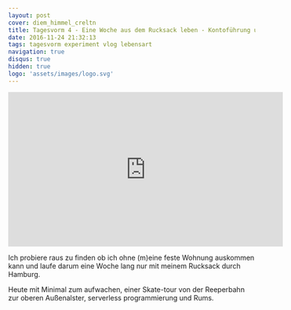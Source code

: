 ```yaml
---
layout: post
cover: diem_himmel_creltn
title: Tagesvorm 4 - Eine Woche aus dem Rucksack leben - Kontoführung und betahaus
date: 2016-11-24 21:32:13
tags: tagesvorm experiment vlog lebensart
navigation: true
disqus: true
hidden: true
logo: 'assets/images/logo.svg'
---
```


<iframe width="560" height="315" src="https://www.youtube.com/embed/G5EZM6v4AZ4" frameborder="0" allowfullscreen></iframe>

Ich probiere raus zu finden ob ich ohne (m)eine feste Wohnung auskommen kann und laufe darum eine Woche lang nur mit meinem Rucksack durch Hamburg.

Heute mit Minimal zum aufwachen, einer Skate-tour von der Reeperbahn zur oberen Außenalster, serverless programmierung und Rums.
